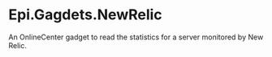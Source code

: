 Epi.Gagdets.NewRelic
===========

An OnlineCenter gadget to read the statistics for a server monitored by New Relic.
